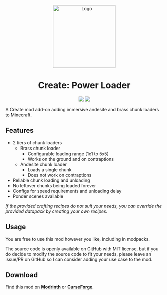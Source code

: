 <p align="center"><img src="https://raw.githubusercontent.com/hlysine/create_power_loader/main/src/main/resources/create_power_loader_icon.png" alt="Logo" width="200"></p>

<h1 align="center">Create: Power Loader</h1>

<p align="center"><img src="https://img.shields.io/modrinth/v/wPQ6GgFE?style=flat-square&label=Modrinth"> <img src="https://img.shields.io/curseforge/v/936020?style=flat-square&label=CurseForge"></p>

A Create mod add-on adding immersive andesite and brass chunk loaders to Minecraft.

## Features

- 2 tiers of chunk loaders
    - Brass chunk loader
        - Configurable loading range (1x1 to 5x5)
        - Works on the ground and on contraptions
    - Andesite chunk loader
        - Loads a single chunk
        - Does not work on contraptions
- Reliable chunk loading and unloading
- No leftover chunks being loaded forever
- Configs for speed requirements and unloading delay
- Ponder scenes available

*If the provided crafting recipes do not suit your needs, you can override the provided datapack by creating your own recipes.*

## Usage

You are free to use this mod however you like, including in modpacks.

The source code is openly available on GitHub with MIT license, but if you do decide to modify the source code to fit your needs, please leave an issue/PR on GitHub so I can consider adding your use case to the mod.

## Download

Find this mod on [**Modrinth**](https://modrinth.com/mod/create-power-loader) or [**CurseForge**](https://legacy.curseforge.com/minecraft/mc-mods/create-power-loader).
